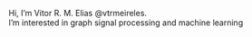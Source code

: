  Hi, I’m Vitor R. M. Elias @vtrmeireles.\
 I’m interested in graph signal processing and machine learning

<!---
vtrmeireles/vtrmeireles is a ✨ special ✨ repository because its `README.md` (this file) appears on your GitHub profile.
You can click the Preview link to take a look at your changes.
--->
